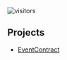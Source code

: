 ![visitors](https://visitor-badge.laobi.icu/badge?page_id=0xYujan.Solidity)

## Projects

- [EventContract](https://github.com/0xYujan/Solidity/blob/a56782547edb2cc498b83ba0fb5c61928763c56a/Project/EventContract.sol)
